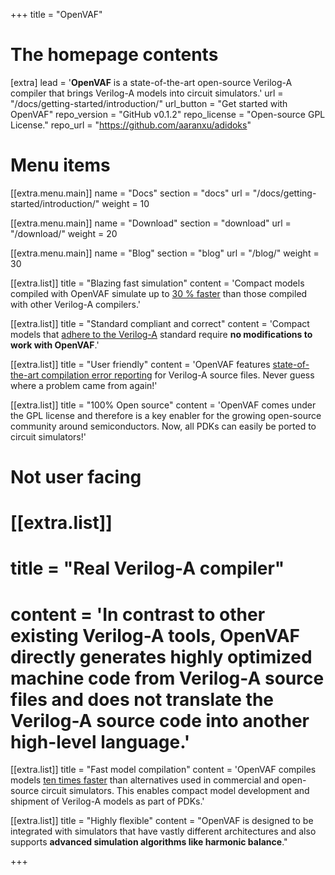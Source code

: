 +++
title = "OpenVAF"


# The homepage contents
[extra]
lead = '<b>OpenVAF</b> is a state-of-the-art open-source Verilog-A compiler that brings Verilog-A models into circuit simulators.'
url = "/docs/getting-started/introduction/"
url_button = "Get started with OpenVAF"
repo_version = "GitHub v0.1.2"
repo_license = "Open-source GPL License."
repo_url = "https://github.com/aaranxu/adidoks"

# Menu items
[[extra.menu.main]]
name = "Docs"
section = "docs"
url = "/docs/getting-started/introduction/"
weight = 10

[[extra.menu.main]]
name = "Download"
section = "download"
url = "/download/"
weight = 20

[[extra.menu.main]]
name = "Blog"
section = "blog"
url = "/blog/"
weight = 30

[[extra.list]]
title = "Blazing fast simulation"
content = 'Compact models compiled with OpenVAF simulate up to <a href="/docs/benchmarks">30 % faster</a> than those compiled with other Verilog-A compilers.'

[[extra.list]]
title = "Standard compliant and correct"
content = 'Compact models that <a href="/docs/veriloga_support">adhere to the Verilog-A</a> standard require <b>no modifications to work with OpenVAF</b>.'

[[extra.list]]
title = "User friendly"
content = 'OpenVAF features <a href="/docs/ui">state-of-the-art compilation error reporting</a> for Verilog-A source files. Never guess where a problem came from again!'

[[extra.list]]
title = "100% Open source"
content = 'OpenVAF comes under the GPL license and therefore is a key enabler for the growing open-source community around semiconductors. Now, all PDKs can easily be ported to circuit simulators!'

# Not user facing
# [[extra.list]]
# title = "Real Verilog-A compiler"
# content = 'In contrast to other existing Verilog-A tools, OpenVAF directly generates highly optimized machine code from Verilog-A source files and does not translate the Verilog-A source code into another high-level language.'


[[extra.list]]
title = "Fast model compilation"
content = 'OpenVAF compiles models <a href="/docs/benchmarks">ten times faster</a> than alternatives used in  commercial and open-source circuit simulators. This enables compact model development and shipment of Verilog-A models as part of PDKs.'

[[extra.list]]
title = "Highly flexible"
content = "OpenVAF is designed to be integrated with simulators that have vastly different architectures and also supports <b>advanced simulation algorithms like harmonic balance</b>."

+++
